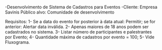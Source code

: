 -Desenvolvimento de Sistema de Cadastros para Eventos
-Cliente: Empresa Savinis
Público alvo: Comunidade de desenvolvimento

Requisitos:
1- Se a data do evento for posterior à data atual: Permitir; se for anterior: Alertar data inválida.
2- Apenas maiores de 18 anos podem ser cadastrados no sistema.
3- Listar número de participantes e palestrantes por Evento;
4- Quantidade máxima de cadastros por evento = 100;
5- Vide Fluxograma.